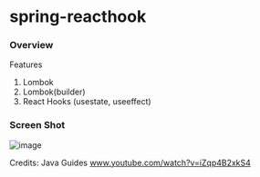 # spring-reacthook

### Overview
  
  Features
  
  1. Lombok
  2. Lombok(builder)
  3. React Hooks (usestate, useeffect)

### Screen Shot


![image](https://user-images.githubusercontent.com/72588010/132064123-50504a05-7112-4860-9ca9-b31d24d55c81.png)



Credits: Java Guides www.youtube.com/watch?v=iZqp4B2xkS4

